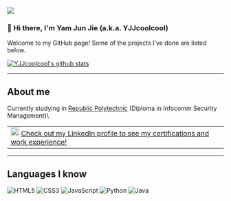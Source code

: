 ![](https://komarev.com/ghpvc/?username=YJJcoolcool&color=7fab11)
### 👋 Hi there, I'm Yam Jun Jie (a.k.a. YJJcoolcool)
Welcome to my GitHub page! Some of the projects I've done are listed below.

[![YJJcoolcool's github stats](https://github-readme-stats.vercel.app/api?username=YJJcoolcool)](https://github.com/anuraghazra/github-readme-stats)

<hr>

## About me
Currently studying in [Republic Polytechnic](https://www.rp.edu.sg/) (Diploma in Infocomm Security Management)\

<table><tr><td vlign="center"><img alt="LinkedIn" src="https://img.shields.io/badge/linkedin%20-%230077B5.svg?&style=for-the-badge&logo=linkedin&logoColor=white" height="20px"/> <a href="https://www.linkedin.com/in/yam-jun-jie/" style="padding-bottom:5px">Check out my LinkedIn profile to see my certifications and work experience!</a></td></tr></table>

<hr>

## Languages I know
<img alt="HTML5" src="https://img.shields.io/badge/html5%20-%23E34F26.svg?&style=for-the-badge&logo=html5&logoColor=white"/> <img alt="CSS3" src="https://img.shields.io/badge/css3%20-%231572B6.svg?&style=for-the-badge&logo=css3&logoColor=white"/> <img alt="JavaScript" src="https://img.shields.io/badge/javascript%20-%23323330.svg?&style=for-the-badge&logo=javascript&logoColor=%23F7DF1E"/> <img alt="Python" src="https://img.shields.io/badge/python%20-%2314354C.svg?&style=for-the-badge&logo=python&logoColor=white"/> <img alt="Java" src="https://img.shields.io/badge/java-%23ED8B00.svg?&style=for-the-badge&logo=java&logoColor=white"/> 


<!--
**YJJcoolcool/YJJcoolcool** is a ✨ _special_ ✨ repository because its `README.md` (this file) appears on your GitHub profile.

Here are some ideas to get you started:

- 🔭 I’m currently working on ...
- 🌱 I’m currently learning ...
- 👯 I’m looking to collaborate on ...
- 🤔 I’m looking for help with ...
- 💬 Ask me about ...
- 📫 How to reach me: ...
- 😄 Pronouns: ...
- ⚡ Fun fact: ...
-->
